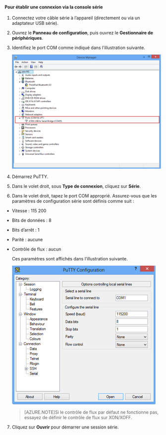 
#### Pour établir une connexion via la console série

1. Connectez votre câble série à l’appareil (directement ou via un adaptateur USB série).

2. Ouvrez le **Panneau de configuration**, puis ouvrez le **Gestionnaire de périphériques**.

3. Identifiez le port COM comme indiqué dans l’illustration suivante.

     ![Connexion via la console série](./media/storsimple-use-putty/HCS_ConnectingDeviceS-include.png)

4. Démarrez PuTTY.

5. Dans le volet droit, sous **Type de connexion**, cliquez sur **Série**.

6. Dans le volet droit, tapez le port COM approprié. Assurez-vous que les paramètres de configuration série sont définis comme suit :
  - Vitesse : 115 200
  - Bits de données : 8
  - Bits d’arrêt : 1
  - Parité : aucune
  - Contrôle de flux : aucun

    Ces paramètres sont affichés dans l’illustration suivante.

     ![Paramètres puTTY](./media/storsimple-use-putty/HCS_PuttyConfig-include.png)

    > [AZURE.NOTE]Si le contrôle de flux par défaut ne fonctionne pas, essayez de définir le contrôle de flux sur XON/XOFF.

7. Cliquez sur **Ouvrir** pour démarrer une session série.
 

<!---HONumber=August15_HO6-->